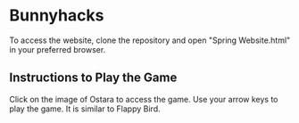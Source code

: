 # Bunnyhacks
To access the website, clone the repository and open "Spring Website.html" in your preferred browser.

## Instructions to Play the Game
Click on the image of Ostara to access the game. Use your arrow keys to play the game. It is similar to Flappy Bird.

